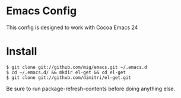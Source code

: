 Emacs Config
============

This config is designed to work with Cocoa Emacs 24

Install
=======

    $ git clone git://github.com/mig/emacs.git ~/.emacs.d
    $ cd ~/.emacs.d/ && mkdir el-get && cd el-get
    $ git clone git://github.com/dimitri/el-get.git
    
Be sure to run package-refresh-contents before doing anything else.